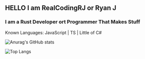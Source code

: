 <h2>HELLO I am RealCodingRJ or Ryan J</h2> 
<h3>I am a Rust Developer ort Programmer That Makes Stuff</h3>

Known Languages: JavaScript | TS | Little of C#

![Anurag's GitHub stats](https://github-readme-stats.vercel.app/api?username=realcodingrj&show_icons=true&theme=radical)

![Top Langs](https://github-readme-stats.vercel.app/api/top-langs/?username=realcodingrj&layout=compact)
